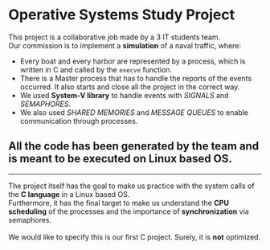 # Operative Systems Study Project
This project is a collaborative job made by a 3 IT students team.<br>
Our commission is to implement a **simulation** of a naval traffic, where:
- Every boat and every harbor are represented by a process, which is written in C and called by the `execve` function.
- There is a Master process that has to handle the reports of the events occurred. It also starts and close all the project in the correct way.
- We used **System-V library** to handle events with *SIGNALS* and *SEMAPHORES*.
- We also used *SHARED MEMORIES* and *MESSAGE QUEUES* to enable communication through processes.

## All the code has been generated by the team and is meant to be executed on **Linux based OS**.
--- 
The project itself has the goal to make us practice with the system calls of the **C language** in a Linux based OS.<br>
Furthermore, it has the final target to make us understand the **CPU scheduling** of the processes and the importance of **synchronization** via semaphores.<br>
<br>
We would like to specify this is our first C project. Surely, it is **not** optimized.

